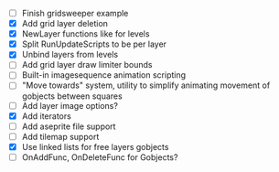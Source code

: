 - [ ] Finish gridsweeper example
- [x] Add grid layer deletion
- [x] NewLayer functions like for levels
- [x] Split RunUpdateScripts to be per layer
- [x] Unbind layers from levels
- [ ] Add grid layer draw limiter bounds
- [ ] Built-in imagesequence animation scripting
- [ ] "Move towards" system, utility to simplify animating movement of gobjects between squares
- [ ] Add layer image options?
- [x] Add iterators
- [ ] Add aseprite file support
- [ ] Add tilemap support
- [x] Use linked lists for free layers gobjects
- [ ] OnAddFunc, OnDeleteFunc for Gobjects?